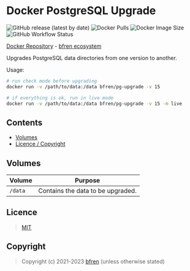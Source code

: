 # Docker PostgreSQL Upgrade

![GitHub release (latest by date)](https://img.shields.io/github/v/release/bfren/docker-pg-upgrade) ![Docker Pulls](https://img.shields.io/endpoint?url=https%3A%2F%2Fbfren.dev%2Fdocker%2Fpulls%2Fpg-upgrade) ![Docker Image Size](https://img.shields.io/endpoint?url=https%3A%2F%2Fbfren.dev%2Fdocker%2Fsize%2Fpg-upgrade) ![GitHub Workflow Status](https://img.shields.io/github/actions/workflow/status/bfren/docker-pg-upgrade/dev.yml?branch=main)

[Docker Repository](https://hub.docker.com/r/bfren/pg-upgrade) - [bfren ecosystem](https://github.com/bfren/docker)

Upgrades PostgreSQL data directories from one version to another.

Usage:

```bash
# run check mode before upgrading
docker run -v /path/to/data:/data bfren/pg-upgrade -v 15

# if everything is ok, run in live mode
docker run -v /path/to/data:/data bfren/pg-upgrade -v 15 -m live
```

## Contents

* [Volumes](#volumes)
* [Licence / Copyright](#licence)

## Volumes

| Volume  | Purpose                           |
| ------- | --------------------------------- |
| `/data` | Contains the data to be upgraded. |

## Licence

> [MIT](https://mit.bfren.dev/2021)

## Copyright

> Copyright (c) 2021-2023 [bfren](https://bfren.dev) (unless otherwise stated)
